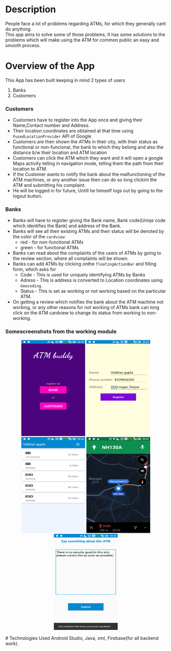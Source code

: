 # Description
People face a lot of problems regarding ATMs, for which they generally cant do anything.<br>
This app aims to solve some of those problems, It has some solutions to the problems which will make using the 
ATM for common public an easy and smooth process.

# Overview of the App
This App has been built keeping in mind 2 types of users
1) Banks
2) Customers

### Customers ###
* Customers have to register into the App once and giving their Name,Contact number and Address.
* Their location coordinates are obtained at that time using `FusedLocationProvider` API of Google
* Customers are then shown the ATMs in their city, with their status as functional or non-funcional, the bank to which they belong
  and also the distance b/w their location and ATM location
* Customers can click the ATM which they want and it will open a google Maps activity telling in navigation mode, telling them
  the path from their location to ATM.
* If the Customer wants to notify the bank about the malfunctioning of the ATM machines, or any another issue then can do so
  long clickint the ATM and submitting his complaint.
* He will be logged in for future, Untill he himself logs out by going to the logout button.

### Banks ###
* Banks will have to register giving the Bank name, Bank code(Uniqe code which identifies the Bank) and address of the Bank.
* Banks will see all their existing ATMs and their status will be denoted by the color of the `cardview`
  * red - for non-functional ATMs
  * green - for functional ATMs
* Banks can read about the complaints of the users of ATMs by going to the review section, where all complaints will be shown.
* Banks can add ATMs by clicking onthe `floatingActionBar` and filling form, which asks for
  * Code - This is used for uniquely identifying ATMs by Banks
  * Adress - This is address is converted to Location coordinates using `Geocoding`.
  * Status - This is set as working or not working based on the particular ATM.
* On getting a review which notifies the bank about the ATM machine not working, or any other reasons for not working of ATMs
  bank can long click on the ATM cardview to change its status from working to non-working.

### Somescreenshots from the working module ###
<p align="center">
  <img src="https://github.com/vaibnak/ATMbuddy/blob/master/homeScreen.png" width="200" height="300" />
  <img src="https://github.com/vaibnak/ATMbuddy/blob/master/customerReg.png" width="200" height="300"/>
  <img src="https://github.com/vaibnak/ATMbuddy/blob/master/customerBanks.png" width="200" height="300"/>
  <img src="https://github.com/vaibnak/ATMbuddy/blob/master/ActivityonClicking.png" width="200" height="300"/>
  <img src="https://github.com/vaibnak/ATMbuddy/blob/master/complaintPage.png" width="200" height="300"/>
</p>  
  # Technologies Used
  Android Studio, Java, xml, Firebase(for all backend work). 
  





